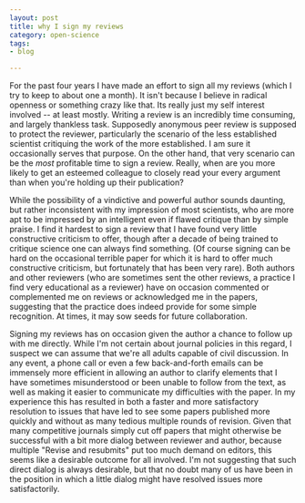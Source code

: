 ```yaml
---
layout: post
title: why I sign my reviews
category: open-science
tags:
- blog

---
```



For the past four years I have made an effort to sign all my reviews
(which I try to keep to about one a month).  It isn't because I believe
in radical openness or something crazy like that.  Its really just
my self interest involved -- at least mostly.  Writing a review is
an incredibly time consuming, and largely thankless task.  Supposedly
anonymous peer review is supposed to protect the reviewer, particularly
the scenario of the less established scientist critiquing the work of
the more established.  I am sure it occasionally serves that purpose.
On the other hand, that very scenario can be the *most* profitable time
to sign a review.  Really, when are you more likely to get an esteemed
colleague to closely read your every argument than when you're holding
up their publication?

While the possibility of a vindictive and powerful author sounds daunting,
but rather inconsistent with my impression of most scientists, who are
more apt to be impressed by an intelligent even if flawed critique than
by simple praise.  I find it hardest to sign a review that I have found
very little constructive criticism to offer, though after a decade
of being trained to critique science one can always find something.
(Of course signing can be hard on the occasional terrible paper for
which it is hard to offer much constructive criticism, but fortunately
that has been very rare). Both authors and other reviewers (who are
sometimes sent the other reviews, a practice I find very educational
as a reviewer) have on occasion commented or complemented me on reviews
or acknowledged me in the papers, suggesting that the practice does
indeed provide for some simple recognition. At times, it may sow seeds
for future collaboration.


Signing my reviews has on occasion given the author a chance to follow
up with me directly. While I'm not certain about journal policies in
this regard, I suspect we can assume that we're all adults capable
of civil discussion.  In any event, a phone call or even a few back-and-forth
emails can be immensely more efficient in allowing an author to clarify
elements that I have sometimes misunderstood or been unable to follow from
the text, as well as making it easier to communicate my difficulties with
the paper.  In my experience this has resulted in both a faster and
more satisfactory resolution to issues that have led to see some papers published
more quickly and without as many tedious multiple rounds of revision. Given
that many competitive journals simply cut off papers that might otherwise
be successful with a bit more dialog between reviewer and author, because
multiple "Revise and resubmits" put too much demand on editors, this seems
like a desirable outcome for all involved.  I'm not suggesting that such
direct dialog is always desirable, but that no doubt many of us have been
in the position in which a little dialog might have resolved issues more
satisfactorily.

